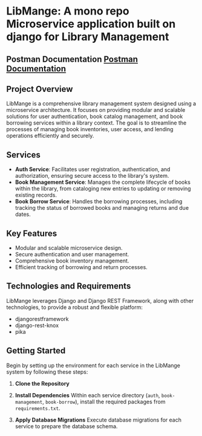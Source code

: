 # LibMange: A mono repo Microservice application built on django for Library Management

## Postman Documentation [Postman Documentation](https://documenter.getpostman.com/view/26802289/2sA35G52qb)

## Project Overview

LibMange is a comprehensive library management system designed using a microservice architecture. It focuses on providing modular and scalable solutions for user authentication, book catalog management, and book borrowing services within a library context. The goal is to streamline the processes of managing book inventories, user access, and lending operations efficiently and securely.

## Services

- **Auth Service**: Facilitates user registration, authentication, and authorization, ensuring secure access to the library's system.
- **Book Management Service**: Manages the complete lifecycle of books within the library, from cataloging new entries to updating or removing existing records.
- **Book Borrow Service**: Handles the borrowing processes, including tracking the status of borrowed books and managing returns and due dates.

## Key Features

- Modular and scalable microservice design.
- Secure authentication and user management.
- Comprehensive book inventory management.
- Efficient tracking of borrowing and return processes.

## Technologies and Requirements

LibMange leverages Django and Django REST Framework, along with other technologies, to provide a robust and flexible platform:

- djangorestframework
- django-rest-knox
- pika

## Getting Started

Begin by setting up the environment for each service in the LibMange system by following these steps:

1. **Clone the Repository**

2. **Install Dependencies**
Within each service directory (`auth`, `book-management`, `book-borrow`), install the required packages from `requirements.txt`.

3. **Apply Database Migrations**
Execute database migrations for each service to prepare the database schema.
